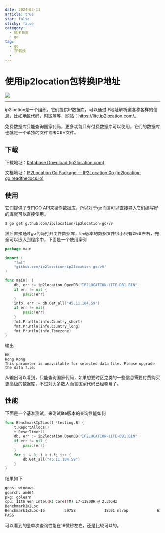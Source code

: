 ```yaml
---
date: 2024-03-11
article: true
star: false
sticky: false
category:
  - 技术日志
  - go
tag:
  - go
  - IP转换
  - 
---
```


# 使用ip2location包转换IP地址

![](https://public-1308755698.cos.ap-chongqing.myqcloud.com//img/202403111750936.png)

<!-- more -->
---
ip2loction是一个组织，它们提供IP数据库，可以通过IP地址解析道各种各样的信息，比如地区代码，时区等等，网站：https://lite.ip2location.com/。

免费数据库只能查询国家代码，更多功能只有付费数据库可以使用，它们的数据库也就是一个单独的文件或者CSV文件。

## 下载

下载地址：[Database Download (ip2location.com)](https://lite.ip2location.com/database-download)

文档地址：[IP2Location Go Package — IP2Location Go (ip2location-go.readthedocs.io)](https://ip2location-go.readthedocs.io/en/latest/index.html)





## 使用

它们提供了专门GO API来操作数据库，所以对于go而言可以直接导入它们编写好的库就可以直接使用。

```bash
$ go get github.com/ip2location/ip2location-go/v9
```

然后直接通过go代码打开文件数据库，lite版本的数据文件很小只有2MB左右，完全可以嵌入到程序中，下面是一个使用案例

```go
package main

import (
	"fmt"
	"github.com/ip2location/ip2location-go/v9"
)

func main() {
	db, err := ip2location.OpenDB("IP2LOCATION-LITE-DB1.BIN")
	if err != nil {
		panic(err)
	}
	info, err := db.Get_all("45.11.104.59")
	if err != nil{
		panic(err)
	}
	fmt.Println(info.Country_short)
	fmt.Println(info.Country_long)
	fmt.Println(info.Timezone)
}
```

输出

```
HK
Hong Kong
This parameter is unavailable for selected data file. Please upgrade the data file.
```

从输出可以看到，只能查询国家代码，如果想要时区之类的一些信息需要付费购买更高级的数据库，不过对大多数人而言国家代码已经够用了。



## 性能

下面是一个基准测试，来测试lite版本的查询性能如何

```go
func BenchmarkIp2Loc(t *testing.B) {
	t.ReportAllocs()
	t.ResetTimer()
	db, err := ip2location.OpenDB("IP2LOCATION-LITE-DB1.BIN")
	if err != nil {
		panic(err)
	}
	for i := 0; i < t.N; i++ {
		db.Get_all("45.11.104.59")
	}
}
```

结果如下

```bash
goos: windows
goarch: amd64
pkg: golearn
cpu: 11th Gen Intel(R) Core(TM) i7-11800H @ 2.30GHz
BenchmarkIp2Loc
BenchmarkIp2Loc-16         59758             18791 ns/op             616 B/op			9 allocs/op
PASS
```

可以看到的是单次查询性能在18微秒左右，还是比较可以的。